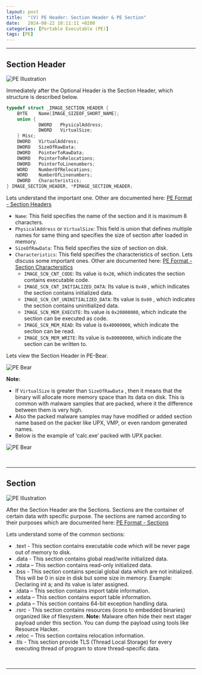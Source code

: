 ```yaml
---
layout:	post
title:  "(V) PE Header: Section Header & PE Section"
date:   2024-08-22 10:11:11 +0200
categories: [Portable Executable (PE)]
tags: [PE]
---
```


---

## Section Header

![PE Illustration](/images/2024-08-22-File_Format-PE/1.png)

Immediately after the Optional Header is the Section Header, which structure is described below.

```c
typedef struct _IMAGE_SECTION_HEADER {
    BYTE    Name[IMAGE_SIZEOF_SHORT_NAME];
    union {
            DWORD   PhysicalAddress;
            DWORD   VirtualSize; 
    } Misc;
    DWORD   VirtualAddress;
    DWORD   SizeOfRawData;
    DWORD   PointerToRawData;
    DWORD   PointerToRelocations;
    DWORD   PointerToLinenumbers;
    WORD    NumberOfRelocations;
    WORD    NumberOfLinenumbers;
    DWORD   Characteristics;
} IMAGE_SECTION_HEADER, *PIMAGE_SECTION_HEADER;
```

Lets understand the important one. Other are documented here: [PE Format - Section Headers](https://learn.microsoft.com/en-us/windows/win32/debug/pe-format#section-table-section-headers)

- `Name`: This field specifies the name of the section and it is maximum 8 characters.
- `PhysicalAddress` or `VirtualSize`: This field is union that defines multiple names for same thing and specifies the size of section after loaded in memory.
- `SizeOfRawData`: This field specifies the size of section on disk.
- `Characteristics`: This field specifies the characteristics of section. Lets discuss some important ones. Other are documented here: [PE Format - Section Charactersitics](https://learn.microsoft.com/en-us/windows/win32/debug/pe-format#section-flags)
    - `IMAGE_SCN_CNT_CODE`: Its value is `0x20`, which indicates the section contains executable code.
    - `IMAGE_SCN_CNT_INITIALIZED_DATA`: Its value is `0x40` , which indicates the section contains initialized data.
    - `IMAGE_SCN_CNT_UNINITIALIZED_DATA`: Its value is `0x80` , which indicates the section contains uninitialized data.
    - `IMAGE_SCN_MEM_EXECUTE`: Its value is `0x20000000`, which indicate the section can be executed as code.
    - `IMAGE_SCN_MEM_READ`:  Its value is `0x40000000`, which indicate the section can be read.
    - `IMAGE_SCN_MEM_WRITE`: Its value is `0x80000000`, which indicate the section can be written to.


Lets view the Section Header in PE-Bear.

![PE Bear](/images/2024-08-22-File_Format-PE/2.png)

**Note:** 

- If `VirtualSize` is greater than `SizeOfRawData` , then it means that the binary will allocate more memory space than its data on disk. This is common with malware samples that are packed, where it the difference between them is very high.
- Also the packed malware samples may have modified or added section name  based on the packer like UPX, VMP, or even random generated names.
- Below is the example of ‘calc.exe’ packed with UPX packer.

![PE Bear](/images/2024-08-22-File_Format-PE/3.png)

<br>

---

## Section

![PE Illustration](/images/2024-08-22-File_Format-PE/4.png)

After the Section Header are the Sections. Sections are the container of certain data with specific purpose. The sections are named according to their purposes which are documented here: [PE Format - Sections](https://learn.microsoft.com/en-us/windows/win32/debug/pe-format#special-sections) 

Lets understand some of the common sections:

- .text - This section contains executable code which will be never page out of memory to disk.
- .data - This section contains global read/write initialized data.
- .rdata – This section contains read-only initialized data.
- .bss - This section contains special global data which are not initialized.  This will be 0 in size in disk but some size in memory. Example: Declaring int a; and its value is later assigned.
- .idata – This section contains import table information.
- .edata – This section contains export table information.
- .pdata – This section contains 64-bit exception handling data.
- .rsrc - This section contains resources (icons to embedded binaries) organized like of filesystem. **Note:** Malware often hide their next stager payload under this section. You can dump the payload using tools like Resource Hacker.
- .reloc – This section contains relocation information.
- .tls - This section provide TLS (Thread Local Storage) for every executing thread of program to store thread-specific data.

<br>

---